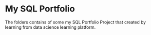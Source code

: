 # My SQL Portfolio

The folders contains of some my SQL Portfolio Project that created by learning from data science learning platform.
